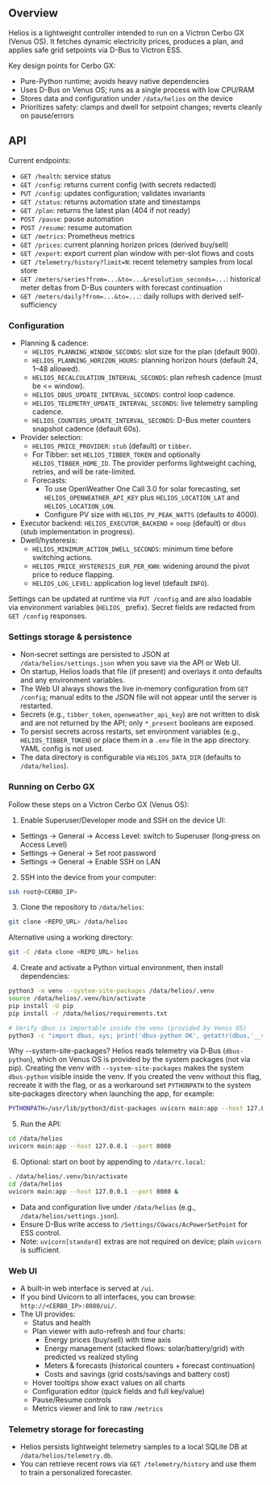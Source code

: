 ## Overview

Helios is a lightweight controller intended to run on a Victron Cerbo GX (Venus OS). It fetches
dynamic electricity prices, produces a plan, and applies safe grid setpoints via D-Bus to Victron ESS.

Key design points for Cerbo GX:

- Pure-Python runtime; avoids heavy native dependencies
- Uses D-Bus on Venus OS; runs as a single process with low CPU/RAM
- Stores data and configuration under `/data/helios` on the device
- Prioritizes safety: clamps and dwell for setpoint changes; reverts cleanly on pause/errors

## API

Current endpoints:

- `GET /health`: service status
- `GET /config`: returns current config (with secrets redacted)
- `PUT /config`: updates configuration; validates invariants
- `GET /status`: returns automation state and timestamps
- `GET /plan`: returns the latest plan (404 if not ready)
- `POST /pause`: pause automation
- `POST /resume`: resume automation
- `GET /metrics`: Prometheus metrics
- `GET /prices`: current planning horizon prices (derived buy/sell)
- `GET /export`: export current plan window with per-slot flows and costs
- `GET /telemetry/history?limit=N`: recent telemetry samples from local store
- `GET /meters/series?from=...&to=...&resolution_seconds=...`: historical meter deltas from D-Bus counters with forecast continuation
- `GET /meters/daily?from=...&to=...`: daily rollups with derived self-sufficiency

### Configuration

- Planning & cadence:
  - `HELIOS_PLANNING_WINDOW_SECONDS`: slot size for the plan (default 900).
  - `HELIOS_PLANNING_HORIZON_HOURS`: planning horizon hours (default 24, 1–48 allowed).
  - `HELIOS_RECALCULATION_INTERVAL_SECONDS`: plan refresh cadence (must be <= window).
  - `HELIOS_DBUS_UPDATE_INTERVAL_SECONDS`: control loop cadence.
  - `HELIOS_TELEMETRY_UPDATE_INTERVAL_SECONDS`: live telemetry sampling cadence.
  - `HELIOS_COUNTERS_UPDATE_INTERVAL_SECONDS`: D-Bus meter counters snapshot cadence (default 60s).
- Provider selection:
  - `HELIOS_PRICE_PROVIDER`: `stub` (default) or `tibber`.
  - For Tibber: set `HELIOS_TIBBER_TOKEN` and optionally `HELIOS_TIBBER_HOME_ID`. The
    provider performs lightweight caching, retries, and will be rate-limited.
  - Forecasts:
    - To use OpenWeather One Call 3.0 for solar forecasting, set `HELIOS_OPENWEATHER_API_KEY` plus `HELIOS_LOCATION_LAT` and `HELIOS_LOCATION_LON`.
    - Configure PV size with `HELIOS_PV_PEAK_WATTS` (defaults to 4000).
- Executor backend: `HELIOS_EXECUTOR_BACKEND` = `noop` (default) or `dbus` (stub implementation in progress).
- Dwell/hysteresis:
  - `HELIOS_MINIMUM_ACTION_DWELL_SECONDS`: minimum time before switching actions.
  - `HELIOS_PRICE_HYSTERESIS_EUR_PER_KWH`: widening around the pivot price to reduce flapping.
  - `HELIOS_LOG_LEVEL`: application log level (default `INFO`).

Settings can be updated at runtime via `PUT /config` and are also loadable via environment variables (`HELIOS_` prefix). Secret fields are redacted from `GET /config` responses.

### Settings storage & persistence

- Non‑secret settings are persisted to JSON at `/data/helios/settings.json` when you save via the API or Web UI.
- On startup, Helios loads that file (if present) and overlays it onto defaults and any environment variables.
- The Web UI always shows the live in‑memory configuration from `GET /config`; manual edits to the JSON file will not appear until the server is restarted.
- Secrets (e.g., `tibber_token`, `openweather_api_key`) are not written to disk and are not returned by the API; only `*_present` booleans are exposed.
- To persist secrets across restarts, set environment variables (e.g., `HELIOS_TIBBER_TOKEN`) or place them in a `.env` file in the app directory. YAML config is not used.
- The data directory is configurable via `HELIOS_DATA_DIR` (defaults to `/data/helios`).

### Running on Cerbo GX

Follow these steps on a Victron Cerbo GX (Venus OS):

1) Enable Superuser/Developer mode and SSH on the device UI:

- Settings → General → Access Level: switch to Superuser (long‑press on Access Level)
- Settings → General → Set root password
- Settings → General → Enable SSH on LAN

2) SSH into the device from your computer:

```bash
ssh root@<CERBO_IP>
```

3) Clone the repository to `/data/helios`:

```bash
git clone <REPO_URL> /data/helios
```

Alternative using a working directory:

```bash
git -C /data clone <REPO_URL> helios
```

4) Create and activate a Python virtual environment, then install dependencies:

```bash
python3 -m venv --system-site-packages /data/helios/.venv
source /data/helios/.venv/bin/activate
pip install -U pip
pip install -r /data/helios/requirements.txt

# Verify dbus is importable inside the venv (provided by Venus OS)
python3 -c "import dbus, sys; print('dbus-python OK', getattr(dbus,'__version__','?'))"
```

Why --system-site-packages? Helios reads telemetry via D‑Bus (`dbus-python`), which on Venus OS is provided by the system packages (not via pip). Creating the venv with `--system-site-packages` makes the system `dbus-python` visible inside the venv. If you created the venv without this flag, recreate it with the flag, or as a workaround set `PYTHONPATH` to the system site‑packages directory when launching the app, for example:

```bash
PYTHONPATH=/usr/lib/python3/dist-packages uvicorn main:app --host 127.0.0.1 --port 8080
```

5) Run the API:

```bash
cd /data/helios
uvicorn main:app --host 127.0.0.1 --port 8080
```

6) Optional: start on boot by appending to `/data/rc.local`:

```sh
. /data/helios/.venv/bin/activate
cd /data/helios
uvicorn main:app --host 127.0.0.1 --port 8080 &
```

- Data and configuration live under `/data/helios` (e.g., `/data/helios/settings.json`).
- Ensure D-Bus write access to `/Settings/CGwacs/AcPowerSetPoint` for ESS control.
- Note: `uvicorn[standard]` extras are not required on device; plain `uvicorn` is sufficient.

### Web UI

- A built-in web interface is served at `/ui`.
- If you bind Uvicorn to all interfaces, you can browse: `http://<CERBO_IP>:8080/ui/`.
- The UI provides:
  - Status and health
  - Plan viewer with auto-refresh and four charts:
    - Energy prices (buy/sell) with time axis
    - Energy management (stacked flows: solar/battery/grid) with predicted vs realized styling
    - Meters & forecasts (historical counters + forecast continuation)
    - Costs and savings (grid costs/savings and battery cost)
  - Hover tooltips show exact values on all charts
  - Configuration editor (quick fields and full key/value)
  - Pause/Resume controls
  - Metrics viewer and link to raw `/metrics`

### Telemetry storage for forecasting

- Helios persists lightweight telemetry samples to a local SQLite DB at `/data/helios/telemetry.db`.
- You can retrieve recent rows via `GET /telemetry/history` and use them to train a personalized forecaster.